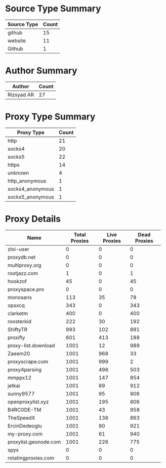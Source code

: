 # Source Type Summary

| Source Type | Count |
|-------------|-------|
| github | 15 |
| website | 11 |
| Github | 1 |


# Author Summary

| Author | Count |
|--------|-------|
| Rizsyad AR | 27 |


# Proxy Type Summary

| Proxy Type | Count |
|------------|-------|
| http | 21 |
| socks4 | 20 |
| socks5 | 22 |
| https | 14 |
| unknown | 4 |
| http_anonymous | 1 |
| socks4_anonymous | 1 |
| socks5_anonymous | 1 |


# Proxy Details

| Name | Total Proxies | Live Proxies | Dead Proxies |
|------|---------------|--------------|---------------|
| zloi-user | 0 | 0 | 0 |
| proxydb.net | 0 | 0 | 0 |
| multiproxy.org | 0 | 0 | 0 |
| rootjazz.com | 1 | 0 | 1 |
| hookzof | 45 | 0 | 45 |
| proxyspace.pro | 0 | 0 | 0 |
| monosans | 113 | 35 | 78 |
| opsxcq | 343 | 0 | 343 |
| clarketm | 400 | 0 | 400 |
| roosterkid | 222 | 30 | 192 |
| ShiftyTR | 993 | 102 | 891 |
| proxifly | 601 | 413 | 188 |
| proxy-list.download | 1001 | 12 | 989 |
| Zaeem20 | 1001 | 968 | 33 |
| proxyscrape.com | 1001 | 999 | 2 |
| proxy4parsing | 1001 | 498 | 503 |
| mmppx12 | 1001 | 147 | 854 |
| jetkai | 1001 | 89 | 912 |
| sunny9577 | 1001 | 95 | 906 |
| openproxylist.xyz | 1001 | 195 | 806 |
| B4RC0DE-TM | 1001 | 43 | 958 |
| TheSpeedX | 1001 | 138 | 863 |
| ErcinDedeoglu | 1001 | 80 | 921 |
| my-proxy.com | 1001 | 61 | 940 |
| proxylist.geonode.com | 1001 | 226 | 775 |
| spys | 0 | 0 | 0 |
| rotatingproxies.com | 0 | 0 | 0 |
